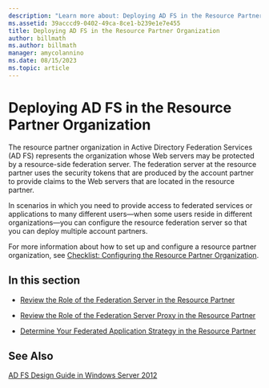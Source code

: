 ```yaml
---
description: "Learn more about: Deploying AD FS in the Resource Partner Organization"
ms.assetid: 39acccd9-0402-49ca-8ce1-b239e1e7e455
title: Deploying AD FS in the Resource Partner Organization
author: billmath
ms.author: billmath
manager: amycolannino
ms.date: 08/15/2023
ms.topic: article
---
```


# Deploying AD FS in the Resource Partner Organization

The resource partner organization in Active Directory Federation Services \(AD FS\) represents the organization whose Web servers may be protected by a resource\-side federation server. The federation server at the resource partner uses the security tokens that are produced by the account partner to provide claims to the Web servers that are located in the resource partner.

In scenarios in which you need to provide access to federated services or applications to many different users—when some users reside in different organizations—you can configure the resource federation server so that you can deploy multiple account partners.

For more information about how to set up and configure a resource partner organization, see [Checklist: Configuring the Resource Partner Organization](../../ad-fs/deployment/Checklist--Configuring-the-Resource-Partner-Organization.md).

## In this section

-   [Review the Role of the Federation Server in the Resource Partner](Review-the-Role-of-the-Federation-Server-in-the-Resource-Partner.md)

-   [Review the Role of the Federation Server Proxy in the Resource Partner](Review-the-Role-of-the-Federation-Server-Proxy-in-the-Resource-Partner.md)

-   [Determine Your Federated Application Strategy in the Resource Partner](Determine-Your-Federated-Application-Strategy-in-the-Resource-Partner.md)


## See Also
[AD FS Design Guide in Windows Server 2012](AD-FS-Design-Guide-in-Windows-Server-2012.md)
